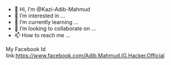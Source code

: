 - 👋 Hi, I’m @Kazi-Adib-Mahmud
- 👀 I’m interested in ...
- 🌱 I’m currently learning ...
- 💞️ I’m looking to collaborate on ...
- 📫 How to reach me ...

<!---
My name is Kazi Adib Mahmud,You can contact with me from below this link.
--->
My Facebook Id link:https://www.facebook.com/Adib.Mahmud.IG.Hacker.Official
